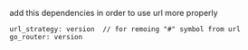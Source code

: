 add this dependencies in order to use url more properly

    url_strategy: version  // for remoing "#" symbol from url
    go_router: version